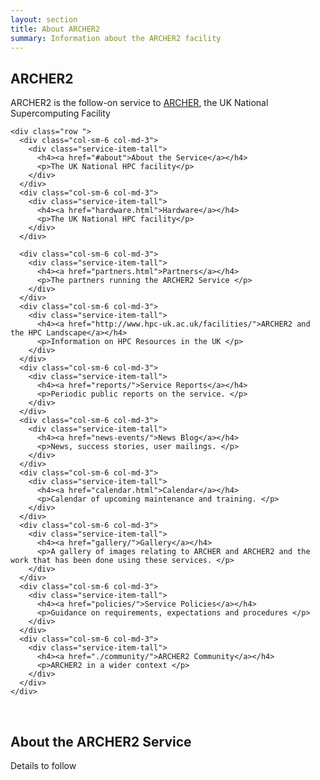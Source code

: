 ```yaml
---
layout: section
title: About ARCHER2 
summary: Information about the ARCHER2 facility
---
```




<!-- Service Start -->
<section id="service">
  <div class="container">
    <div class="row">
      <div class="section-title">
        <h2>ARCHER2</h2>
        <p>ARCHER2 is the follow-on service to <a href="http://archer.ac.uk">ARCHER</a>, the UK National Supercomputing Facility</p>
      </div>
    </div>

    <div class="row ">
      <div class="col-sm-6 col-md-3">
        <div class="service-item-tall">
          <h4><a href="#about">About the Service</a></h4>
          <p>The UK National HPC facility</p>
        </div>
      </div>
      <div class="col-sm-6 col-md-3">
        <div class="service-item-tall">
          <h4><a href="hardware.html">Hardware</a></h4>
          <p>The UK National HPC facility</p>
        </div>
      </div>

      <div class="col-sm-6 col-md-3">
        <div class="service-item-tall">
          <h4><a href="partners.html">Partners</a></h4>
          <p>The partners running the ARCHER2 Service </p>
        </div>
      </div>
      <div class="col-sm-6 col-md-3">
        <div class="service-item-tall">
          <h4><a href="http://www.hpc-uk.ac.uk/facilities/">ARCHER2 and the HPC Landscape</a></h4>
          <p>Information on HPC Resources in the UK </p>
        </div>
      </div>
      <div class="col-sm-6 col-md-3">
        <div class="service-item-tall">
          <h4><a href="reports/">Service Reports</a></h4>
          <p>Periodic public reports on the service. </p>
        </div>
      </div>
      <div class="col-sm-6 col-md-3">
        <div class="service-item-tall">
          <h4><a href="news-events/">News Blog</a></h4>
          <p>News, success stories, user mailings. </p>
        </div>
      </div>
      <div class="col-sm-6 col-md-3">
        <div class="service-item-tall">
          <h4><a href="calendar.html">Calendar</a></h4>
          <p>Calendar of upcoming maintenance and training. </p>
        </div>
      </div>
      <div class="col-sm-6 col-md-3">
        <div class="service-item-tall">
          <h4><a href="gallery/">Gallery</a></h4>
          <p>A gallery of images relating to ARCHER and ARCHER2 and the work that has been done using these services. </p>
        </div>
      </div>
      <div class="col-sm-6 col-md-3">
        <div class="service-item-tall">
          <h4><a href="policies/">Service Policies</a></h4>
          <p>Guidance on requirements, expectations and procedures </p>
        </div>
      </div>      
      <div class="col-sm-6 col-md-3">
        <div class="service-item-tall">
          <h4><a href="./community/">ARCHER2 Community</a></h4>
          <p>ARCHER2 in a wider context </p>
        </div>
      </div>
    </div>
  </div>
</section>


<a name="about">&nbsp;</a>

## About the ARCHER2 Service

Details to follow